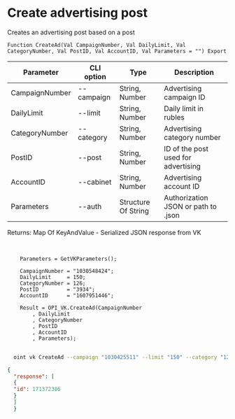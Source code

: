 ﻿---
sidebar_position: 2
---

# Create advertising post
 Creates an advertising post based on a post



`Function CreateAd(Val CampaignNumber, Val DailyLimit, Val CategoryNumber, Val PostID, Val AccountID, Val Parameters = "") Export`

  | Parameter | CLI option | Type | Description |
  |-|-|-|-|
  | CampaignNumber | --campaign | String, Number | Advertising campaign ID |
  | DailyLimit | --limit | String, Number | Daily limit in rubles |
  | CategoryNumber | --category | String, Number | Advertising category number |
  | PostID | --post | String, Number | ID of the post used for advertising |
  | AccountID | --cabinet | String, Number | Advertising account ID |
  | Parameters | --auth | Structure Of String | Authorization JSON or path to .json |

  
  Returns:  Map Of KeyAndValue - Serialized JSON response from VK

<br/>




```bsl title="Code example"
    Parameters = GetVKParameters();

    CampaignNumber = "1030548424";
    DailyLimit     = 150;
    CategoryNumber = 126;
    PostID         = "3934";
    AccountID      = "1607951446";

    Result = OPI_VK.CreateAd(CampaignNumber
        , DailyLimit
        , CategoryNumber
        , PostID
        , AccountID
        , Parameters);
```



```sh title="CLI command example"
    
  oint vk CreateAd --campaign "1030425511" --limit "150" --category "126" --post "3356" --cabinet "1607951446" --auth "GetVKParameters()"

```

```json title="Result"
{
  "response": [
  {
  "id": 171372386
  }
  ]
  }
```
